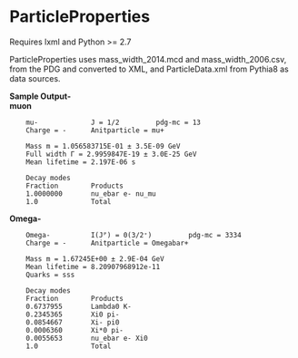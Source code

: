 # ParticleProperties
Requires lxml and Python >= 2.7

ParticleProperties uses mass_width_2014.mcd and mass_width_2006.csv, from the PDG and converted to XML, and ParticleData.xml from Pythia8 as data sources.

<strong>Sample Output-</strong><br />
<strong>muon</strong>

        mu-             J = 1/2         pdg-mc = 13
        Charge = -      Anitparticle = mu+

        Mass m = 1.056583715E-01 ± 3.5E-09 GeV
        Full width Γ = 2.9959847E-19 ± 3.0E-25 GeV
        Mean lifetime = 2.197E-06 s

        Decay modes
        Fraction        Products
        1.0000000       nu_ebar e- nu_mu
        1.0             Total


<strong>Omega-</strong>

        Omega-          I(Jᴾ) = 0(3/2⁺)         pdg-mc = 3334
        Charge = -      Anitparticle = Omegabar+

        Mass m = 1.67245E+00 ± 2.9E-04 GeV
        Mean lifetime = 8.20907968912e-11
        Quarks = sss

        Decay modes
        Fraction        Products
        0.6737955       Lambda0 K-
        0.2345365       Xi0 pi-
        0.0854667       Xi- pi0
        0.0006360       Xi*0 pi-
        0.0055653       nu_ebar e- Xi0
        1.0             Total
